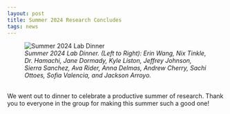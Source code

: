 ```yaml
---
layout: post
title: Summer 2024 Research Concludes
tags: news
---
```


<figure>
  <img src="https://lesliehamachi.github.io/post_content/2024-08-14-summer-lab-dinner.jpg" alt="Summer 2024 Lab Dinner" title="Summer 2024 Lab Dinner">
  <figcaption><em>Summer 2024 Lab Dinner. (Left to Right): Erin Wang, Nix Tinkle, Dr. Hamachi, Jane Dormady, Kyle Liston, Jeffrey Johnson, Sierra Sanchez, Ava Rider, Anna Delmas, Andrew Cherry, Sachi Ottoes, Sofia Valencia, and Jackson Arroyo.</em></figcaption>
</figure>  
<br>
We went out to dinner to celebrate a productive summer of research. Thank you to everyone in the group for making this summer such a good one!

